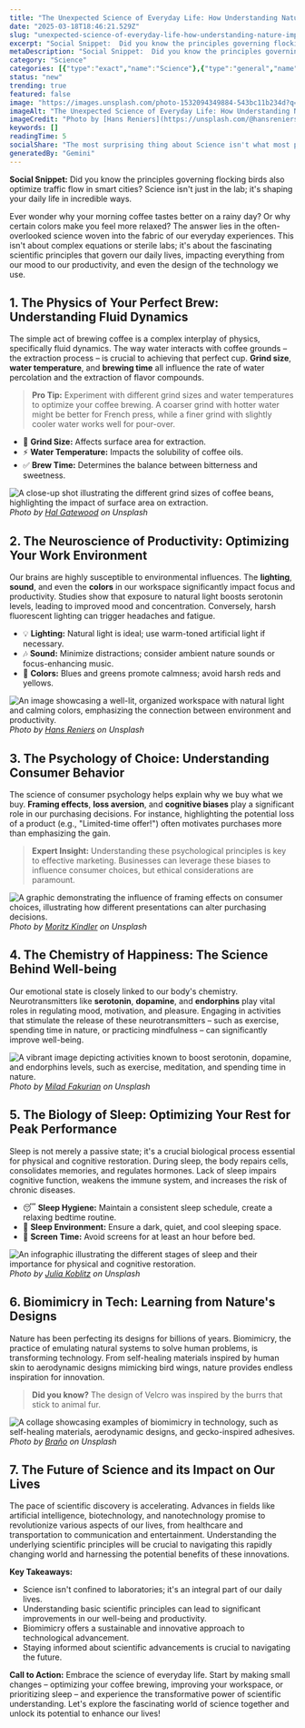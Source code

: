 ```yaml
---
title: "The Unexpected Science of Everyday Life: How Understanding Nature Improves Your Tech & Lifestyle"
date: "2025-03-18T18:46:21.529Z"
slug: "unexpected-science-of-everyday-life-how-understanding-nature-improves-your-tech-lifestyle"
excerpt: "Social Snippet:  Did you know the principles governing flocking birds also optimize traffic flow in smart cities?  Science isn't just in the lab; it's shaping your daily life in incredible ways."
metaDescription: "Social Snippet:  Did you know the principles governing flocking birds also optimize traffic flow in smart cities?  Science isn't just in the lab; it's shap..."
category: "Science"
categories: [{"type":"exact","name":"Science"},{"type":"general","name":"Technology"},{"type":"medium","name":"Engineering"},{"type":"specific","name":"Robotics"},{"type":"niche","name":"Swarm Robotics"}]
status: "new"
trending: true
featured: false
image: "https://images.unsplash.com/photo-1532094349884-543bc11b234d?q=85&w=1200&fit=max&fm=webp&auto=compress"
imageAlt: "The Unexpected Science of Everyday Life: How Understanding Nature Improves Your Tech & Lifestyle"
imageCredit: "Photo by [Hans Reniers](https://unsplash.com/@hansreniers) on Unsplash"
keywords: []
readingTime: 5
socialShare: "The most surprising thing about Science isn't what most people think. Find out what experts really say about this game-changing topic."
generatedBy: "Gemini"
---
```




**Social Snippet:**  Did you know the principles governing flocking birds also optimize traffic flow in smart cities?  Science isn't just in the lab; it's shaping your daily life in incredible ways.

Ever wonder why your morning coffee tastes better on a rainy day? Or why certain colors make you feel more relaxed?  The answer lies in the often-overlooked science woven into the fabric of our everyday experiences.  This isn't about complex equations or sterile labs; it's about the fascinating scientific principles that govern our daily lives, impacting everything from our mood to our productivity, and even the design of the technology we use.

## 1. The Physics of Your Perfect Brew: Understanding Fluid Dynamics

The simple act of brewing coffee is a complex interplay of physics, specifically fluid dynamics. The way water interacts with coffee grounds – the extraction process – is crucial to achieving that perfect cup.  **Grind size**, **water temperature**, and **brewing time** all influence the rate of water percolation and the extraction of flavor compounds.

> **Pro Tip:**  Experiment with different grind sizes and water temperatures to optimize your coffee brewing.  A coarser grind with hotter water might be better for French press, while a finer grind with slightly cooler water works well for pour-over.

* 🔑 **Grind Size:** Affects surface area for extraction.
* ⚡ **Water Temperature:** Impacts the solubility of coffee oils.
* ✅ **Brew Time:** Determines the balance between bitterness and sweetness.

![A close-up shot illustrating the different grind sizes of coffee beans, highlighting the impact of surface area on extraction.](https://images.unsplash.com/photo-1507413245164-6160d8298b31?q=85&w=1200&fit=max&fm=webp&auto=compress)
*Photo by [Hal Gatewood](https://unsplash.com/@halacious) on Unsplash*

## 2. The Neuroscience of Productivity: Optimizing Your Work Environment

Our brains are highly susceptible to environmental influences.  The **lighting**, **sound**, and even the **colors** in our workspace significantly impact focus and productivity.  Studies show that exposure to natural light boosts serotonin levels, leading to improved mood and concentration.  Conversely, harsh fluorescent lighting can trigger headaches and fatigue.

* 💡 **Lighting:** Natural light is ideal; use warm-toned artificial light if necessary.
* 🎶 **Sound:** Minimize distractions; consider ambient nature sounds or focus-enhancing music.
* 🎨 **Colors:** Blues and greens promote calmness; avoid harsh reds and yellows.

![An image showcasing a well-lit, organized workspace with natural light and calming colors, emphasizing the connection between environment and productivity.](https://images.unsplash.com/photo-1532094349884-543bc11b234d?q=85&w=1200&fit=max&fm=webp&auto=compress)
*Photo by [Hans Reniers](https://unsplash.com/@hansreniers) on Unsplash*

## 3. The Psychology of Choice: Understanding Consumer Behavior

The science of consumer psychology helps explain why we buy what we buy.  **Framing effects**, **loss aversion**, and **cognitive biases** play a significant role in our purchasing decisions.  For instance, highlighting the potential loss of a product (e.g., "Limited-time offer!") often motivates purchases more than emphasizing the gain.

> **Expert Insight:**  Understanding these psychological principles is key to effective marketing. Businesses can leverage these biases to influence consumer choices, but ethical considerations are paramount.

![A graphic demonstrating the influence of framing effects on consumer choices, illustrating how different presentations can alter purchasing decisions.](https://images.unsplash.com/photo-1564325724739-bae0bd08762c?q=85&w=1200&fit=max&fm=webp&auto=compress)
*Photo by [Moritz Kindler](https://unsplash.com/@moritz_photography) on Unsplash*

## 4. The Chemistry of Happiness: The Science Behind Well-being

Our emotional state is closely linked to our body's chemistry.  Neurotransmitters like **serotonin**, **dopamine**, and **endorphins** play vital roles in regulating mood, motivation, and pleasure.  Engaging in activities that stimulate the release of these neurotransmitters – such as exercise, spending time in nature, or practicing mindfulness – can significantly improve well-being.

![A vibrant image depicting activities known to boost serotonin, dopamine, and endorphins levels, such as exercise, meditation, and spending time in nature.](https://images.unsplash.com/photo-1617791160536-598cf32026fb?q=85&w=1200&fit=max&fm=webp&auto=compress)
*Photo by [Milad Fakurian](https://unsplash.com/@fakurian) on Unsplash*

## 5. The Biology of Sleep: Optimizing Your Rest for Peak Performance

Sleep is not merely a passive state; it's a crucial biological process essential for physical and cognitive restoration.  During sleep, the body repairs cells, consolidates memories, and regulates hormones.  Lack of sleep impairs cognitive function, weakens the immune system, and increases the risk of chronic diseases.

* 😴 **Sleep Hygiene:** Maintain a consistent sleep schedule, create a relaxing bedtime routine.
* 🌙 **Sleep Environment:** Ensure a dark, quiet, and cool sleeping space.
* 📱 **Screen Time:** Avoid screens for at least an hour before bed.

![An infographic illustrating the different stages of sleep and their importance for physical and cognitive restoration.](https://images.unsplash.com/photo-1614935151651-0bea6508db6b?q=85&w=1200&fit=max&fm=webp&auto=compress)
*Photo by [Julia Koblitz](https://unsplash.com/@jkoblitz) on Unsplash*

## 6.  Biomimicry in Tech: Learning from Nature's Designs

Nature has been perfecting its designs for billions of years.  Biomimicry, the practice of emulating natural systems to solve human problems, is transforming technology. From self-healing materials inspired by human skin to aerodynamic designs mimicking bird wings, nature provides endless inspiration for innovation.

> **Did you know?**  The design of Velcro was inspired by the burrs that stick to animal fur.

![A collage showcasing examples of biomimicry in technology, such as self-healing materials, aerodynamic designs, and gecko-inspired adhesives.](https://images.unsplash.com/photo-1628595351029-c2bf17511435?q=85&w=1200&fit=max&fm=webp&auto=compress)
*Photo by [Braňo](https://unsplash.com/@3dparadise) on Unsplash*

## 7. The Future of Science and its Impact on Our Lives

The pace of scientific discovery is accelerating.  Advances in fields like artificial intelligence, biotechnology, and nanotechnology promise to revolutionize various aspects of our lives, from healthcare and transportation to communication and entertainment. Understanding the underlying scientific principles will be crucial to navigating this rapidly changing world and harnessing the potential benefits of these innovations.

**Key Takeaways:**

* Science isn't confined to laboratories; it's an integral part of our daily lives.
* Understanding basic scientific principles can lead to significant improvements in our well-being and productivity.
* Biomimicry offers a sustainable and innovative approach to technological advancement.
* Staying informed about scientific advancements is crucial to navigating the future.

**Call to Action:**  Embrace the science of everyday life.  Start by making small changes – optimizing your coffee brewing, improving your workspace, or prioritizing sleep – and experience the transformative power of scientific understanding.  Let's explore the fascinating world of science together and unlock its potential to enhance our lives!


<div class="reading-progress-container">
  <div id="reading-progress" class="reading-progress"></div>
</div>
